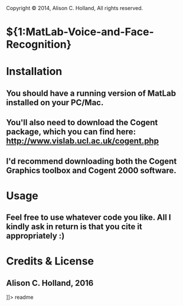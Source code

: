<snippet>
  <content><![CDATA[

## Copyright © 2014, Alison C. Holland, All rights reserved.

# ${1:MatLab-Voice-and-Face-Recognition}

## 


# Installation

## You should have a running version of MatLab installed on your PC/Mac. 
## You'll also need to download the Cogent package, which you can find here: http://www.vislab.ucl.ac.uk/cogent.php
## I'd recommend downloading both the Cogent Graphics toolbox and Cogent 2000 software.

# Usage

## Feel free to use whatever code you like. All I kindly ask in return is that you cite it appropriately :)


# Credits & License

## Alison C. Holland, 2016

]]></content>
  <tabTrigger>readme</tabTrigger>
</snippet>
